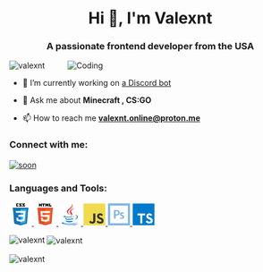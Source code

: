<h1 align="center">Hi 👋, I'm Valexnt</h1>
<h3 align="center">A passionate frontend developer from the USA</h3>
<img align="right" alt="Coding" width="400" src="https://s.namemc.com/3d/skin/body.png?id=73b55b79f8917566&model=slim&theta=30&phi=21&time=1204.08&width=600&height=800">


<p align="left"> <img src="https://komarev.com/ghpvc/?username=valexnt&label=Profile%20views&color=0e75b6&style=flat" alt="valexnt" /> </p>

- 🔭 I’m currently working on [a Discord bot](https://github.com/valexnt/discord-bot)

- 💬 Ask me about **Minecraft , CS:GO**

- 📫 How to reach me **valexnt.online@proton.me**

<h3 align="left">Connect with me:</h3>
<p align="left">
<a href="https://discord.gg/soon" target="blank"><img align="center" src="https://raw.githubusercontent.com/rahuldkjain/github-profile-readme-generator/master/src/images/icons/Social/discord.svg" alt="soon" height="30" width="40" /></a>
</p>

<h3 align="left">Languages and Tools:</h3>
<p align="left"> <a href="https://www.w3schools.com/css/" target="_blank" rel="noreferrer"> <img src="https://raw.githubusercontent.com/devicons/devicon/master/icons/css3/css3-original-wordmark.svg" alt="css3" width="40" height="40"/> </a> <a href="https://www.w3.org/html/" target="_blank" rel="noreferrer"> <img src="https://raw.githubusercontent.com/devicons/devicon/master/icons/html5/html5-original-wordmark.svg" alt="html5" width="40" height="40"/> </a> <a href="https://www.java.com" target="_blank" rel="noreferrer"> <img src="https://raw.githubusercontent.com/devicons/devicon/master/icons/java/java-original.svg" alt="java" width="40" height="40"/> </a> <a href="https://developer.mozilla.org/en-US/docs/Web/JavaScript" target="_blank" rel="noreferrer"> <img src="https://raw.githubusercontent.com/devicons/devicon/master/icons/javascript/javascript-original.svg" alt="javascript" width="40" height="40"/> </a> <a href="https://www.photoshop.com/en" target="_blank" rel="noreferrer"> <img src="https://raw.githubusercontent.com/devicons/devicon/master/icons/photoshop/photoshop-line.svg" alt="photoshop" width="40" height="40"/> </a> <a href="https://www.typescriptlang.org/" target="_blank" rel="noreferrer"> <img src="https://raw.githubusercontent.com/devicons/devicon/master/icons/typescript/typescript-original.svg" alt="typescript" width="40" height="40"/> </a> </p>

<p><img align="left" src="https://github-readme-stats.vercel.app/api/top-langs?username=valexnt&show_icons=true&locale=en&layout=compact" alt="valexnt" /></p>

<p>&nbsp;<img align="center" src="https://github-readme-stats.vercel.app/api?username=valexnt&show_icons=true&locale=en" alt="valexnt" /></p>

<p><img align="center" src="https://github-readme-streak-stats.herokuapp.com/?user=valexnt&" alt="valexnt" /></p>
